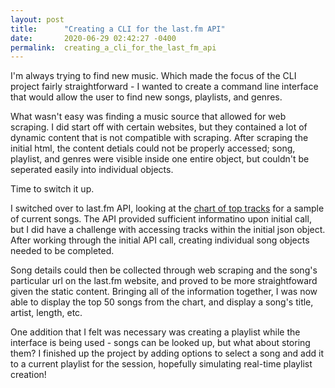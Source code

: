 ```yaml
---
layout: post
title:      "Creating a CLI for the last.fm API"
date:       2020-06-29 02:42:27 -0400
permalink:  creating_a_cli_for_the_last_fm_api
---
```



I'm always trying to find new music. Which made the focus of the CLI project fairly straightforward - I wanted to create a command line interface that would allow the user to find new songs, playlists, and genres.

What wasn't easy was finding a music source that allowed for web scraping. I did start off with certain websites, but they contained a lot of dynamic content that is not compatible with scraping. After scraping the initial html, the content detials could not be properly accessed; song, playlist, and genres were visible inside one entire object, but couldn't be seperated easily into individual objects.

Time to switch it up.

I switched over to last.fm API, looking at the [chart of top tracks](http://www.last.fm/api/show/chart.getTopTracks) for a sample of current songs. The API provided sufficient informatino upon initial call, but I did have a challenge with accessing tracks within the initial json object. After working through the initial API call, creating individual song objects needed to be completed. 

Song details could then be collected through web scraping and the song's particular url on the last.fm website, and proved to be more straightfoward given the static content. Bringing all of the information together, I was now able to display the top 50 songs from the chart, and display a song's title, artist, length, etc.

One addition that I felt was necessary was creating a playlist while the interface is being used - songs can be looked up, but what about storing them? I finished up the project by adding options to select a song and add it to a current playlist for the session, hopefully simulating real-time playlist creation!

